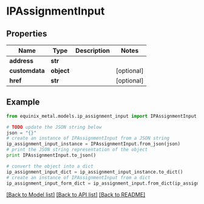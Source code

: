 # IPAssignmentInput


## Properties
Name | Type | Description | Notes
------------ | ------------- | ------------- | -------------
**address** | **str** |  | 
**customdata** | **object** |  | [optional] 
**href** | **str** |  | [optional] 

## Example

```python
from equinix_metal.models.ip_assignment_input import IPAssignmentInput

# TODO update the JSON string below
json = "{}"
# create an instance of IPAssignmentInput from a JSON string
ip_assignment_input_instance = IPAssignmentInput.from_json(json)
# print the JSON string representation of the object
print IPAssignmentInput.to_json()

# convert the object into a dict
ip_assignment_input_dict = ip_assignment_input_instance.to_dict()
# create an instance of IPAssignmentInput from a dict
ip_assignment_input_form_dict = ip_assignment_input.from_dict(ip_assignment_input_dict)
```
[[Back to Model list]](../README.md#documentation-for-models) [[Back to API list]](../README.md#documentation-for-api-endpoints) [[Back to README]](../README.md)


